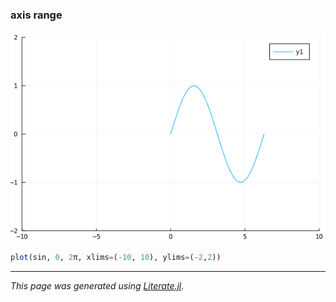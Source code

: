 ### axis range

![axis_range.png](images/axis_range.png)

```julia
plot(sin, 0, 2π, xlims=(-10, 10), ylims=(-2,2))
```

---

*This page was generated using [Literate.jl](https://github.com/fredrikekre/Literate.jl).*

